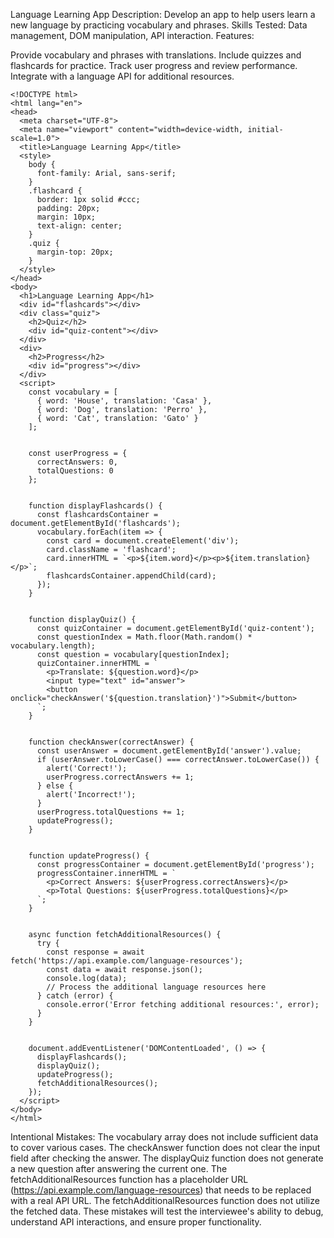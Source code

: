 Language Learning App
Description: Develop an app to help users learn a new language by practicing vocabulary and phrases. Skills Tested: Data management, DOM manipulation, API interaction. Features:

Provide vocabulary and phrases with translations.
Include quizzes and flashcards for practice.
Track user progress and review performance.
Integrate with a language API for additional resources. 

```
<!DOCTYPE html>
<html lang="en">
<head>
  <meta charset="UTF-8">
  <meta name="viewport" content="width=device-width, initial-scale=1.0">
  <title>Language Learning App</title>
  <style>
    body {
      font-family: Arial, sans-serif;
    }
    .flashcard {
      border: 1px solid #ccc;
      padding: 20px;
      margin: 10px;
      text-align: center;
    }
    .quiz {
      margin-top: 20px;
    }
  </style>
</head>
<body>
  <h1>Language Learning App</h1>
  <div id="flashcards"></div>
  <div class="quiz">
    <h2>Quiz</h2>
    <div id="quiz-content"></div>
  </div>
  <div>
    <h2>Progress</h2>
    <div id="progress"></div>
  </div>
  <script>
    const vocabulary = [
      { word: 'House', translation: 'Casa' },
      { word: 'Dog', translation: 'Perro' },
      { word: 'Cat', translation: 'Gato' }
    ];


    const userProgress = {
      correctAnswers: 0,
      totalQuestions: 0
    };


    function displayFlashcards() {
      const flashcardsContainer = document.getElementById('flashcards');
      vocabulary.forEach(item => {
        const card = document.createElement('div');
        card.className = 'flashcard';
        card.innerHTML = `<p>${item.word}</p><p>${item.translation}</p>`;
        flashcardsContainer.appendChild(card);
      });
    }


    function displayQuiz() {
      const quizContainer = document.getElementById('quiz-content');
      const questionIndex = Math.floor(Math.random() * vocabulary.length);
      const question = vocabulary[questionIndex];
      quizContainer.innerHTML = `
        <p>Translate: ${question.word}</p>
        <input type="text" id="answer">
        <button onclick="checkAnswer('${question.translation}')">Submit</button>
      `;
    }


    function checkAnswer(correctAnswer) {
      const userAnswer = document.getElementById('answer').value;
      if (userAnswer.toLowerCase() === correctAnswer.toLowerCase()) {
        alert('Correct!');
        userProgress.correctAnswers += 1;
      } else {
        alert('Incorrect!');
      }
      userProgress.totalQuestions += 1;
      updateProgress();
    }


    function updateProgress() {
      const progressContainer = document.getElementById('progress');
      progressContainer.innerHTML = `
        <p>Correct Answers: ${userProgress.correctAnswers}</p>
        <p>Total Questions: ${userProgress.totalQuestions}</p>
      `;
    }


    async function fetchAdditionalResources() {
      try {
        const response = await fetch('https://api.example.com/language-resources');
        const data = await response.json();
        console.log(data);
        // Process the additional language resources here
      } catch (error) {
        console.error('Error fetching additional resources:', error);
      }
    }


    document.addEventListener('DOMContentLoaded', () => {
      displayFlashcards();
      displayQuiz();
      updateProgress();
      fetchAdditionalResources();
    });
  </script>
</body>
</html>
```


Intentional Mistakes:
The vocabulary array does not include sufficient data to cover various cases.
The checkAnswer function does not clear the input field after checking the answer.
The displayQuiz function does not generate a new question after answering the current one.
The fetchAdditionalResources function has a placeholder URL (https://api.example.com/language-resources) that needs to be replaced with a real API URL.
The fetchAdditionalResources function does not utilize the fetched data.
These mistakes will test the interviewee's ability to debug, understand API interactions, and ensure proper functionality.
